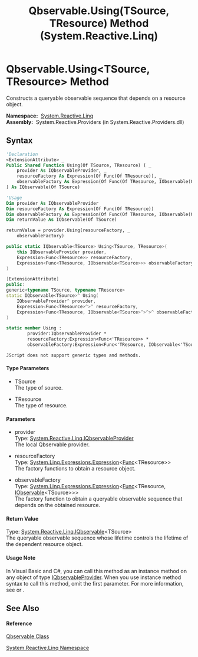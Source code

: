﻿---
title: Qbservable.Using(TSource, TResource) Method  (System.Reactive.Linq)
TOCTitle: Using(TSource, TResource) Method
ms:assetid: M:System.Reactive.Linq.Qbservable.Using``2(System.Reactive.Linq.IQbservableProvider,System.Linq.Expressions.Expression{System.Func{``1}},System.Linq.Expressions.Expression{System.Func{``1,System.IObservable{``0}}})
ms:mtpsurl: https://msdn.microsoft.com/en-us/library/Hh229762(v=VS.103)
ms:contentKeyID: 36069434
ms.date: 06/28/2011
mtps_version: v=VS.103
f1_keywords:
- System.Reactive.Linq.Qbservable.Using``2
dev_langs:
- CSharp
- JScript
- VB
- FSharp
- c++
---

# Qbservable.Using\<TSource, TResource\> Method

Constructs a queryable observable sequence that depends on a resource object.

**Namespace:**  [System.Reactive.Linq](hh211929\(v=vs.103\).md)  
**Assembly:**  System.Reactive.Providers (in System.Reactive.Providers.dll)

## Syntax

``` vb
'Declaration
<ExtensionAttribute> _
Public Shared Function Using(Of TSource, TResource) ( _
    provider As IQbservableProvider, _
    resourceFactory As Expression(Of Func(Of TResource)), _
    observableFactory As Expression(Of Func(Of TResource, IObservable(Of TSource))) _
) As IQbservable(Of TSource)
```

``` vb
'Usage
Dim provider As IQbservableProvider
Dim resourceFactory As Expression(Of Func(Of TResource))
Dim observableFactory As Expression(Of Func(Of TResource, IObservable(Of TSource)))
Dim returnValue As IQbservable(Of TSource)

returnValue = provider.Using(resourceFactory, _
    observableFactory)
```

``` csharp
public static IQbservable<TSource> Using<TSource, TResource>(
    this IQbservableProvider provider,
    Expression<Func<TResource>> resourceFactory,
    Expression<Func<TResource, IObservable<TSource>>> observableFactory
)
```

``` c++
[ExtensionAttribute]
public:
generic<typename TSource, typename TResource>
static IQbservable<TSource>^ Using(
    IQbservableProvider^ provider, 
    Expression<Func<TResource>^>^ resourceFactory, 
    Expression<Func<TResource, IObservable<TSource>^>^>^ observableFactory
)
```

``` fsharp
static member Using : 
        provider:IQbservableProvider * 
        resourceFactory:Expression<Func<'TResource>> * 
        observableFactory:Expression<Func<'TResource, IObservable<'TSource>>> -> IQbservable<'TSource> 
```

``` jscript
JScript does not support generic types and methods.
```

#### Type Parameters

  - TSource  
    The type of source.

<!-- end list -->

  - TResource  
    The type of resource.

#### Parameters

  - provider  
    Type: [System.Reactive.Linq.IQbservableProvider](hh212104\(v=vs.103\).md)  
    The local Qbservable provider.  

<!-- end list -->

  - resourceFactory  
    Type: [System.Linq.Expressions.Expression](https://msdn.microsoft.com/en-us/library/Bb335710)\<[Func](https://msdn.microsoft.com/en-us/library/Bb534960)\<TResource\>\>  
    The factory functions to obtain a resource object.  

<!-- end list -->

  - observableFactory  
    Type: [System.Linq.Expressions.Expression](https://msdn.microsoft.com/en-us/library/Bb335710)\<[Func](https://msdn.microsoft.com/en-us/library/Bb549151)\<TResource, [IObservable](https://msdn.microsoft.com/en-us/library/Dd990377)\<TSource\>\>\>  
    The factory function to obtain a queryable observable sequence that depends on the obtained resource.  

#### Return Value

Type: [System.Reactive.Linq.IQbservable](hh229328\(v=vs.103\).md)\<TSource\>  
The queryable observable sequence whose lifetime controls the lifetime of the dependent resource object.  

#### Usage Note

In Visual Basic and C\#, you can call this method as an instance method on any object of type [IQbservableProvider](hh212104\(v=vs.103\).md). When you use instance method syntax to call this method, omit the first parameter. For more information, see [](https://msdn.microsoft.com/en-us/library/Bb384936) or [](https://msdn.microsoft.com/en-us/library/Bb383977).

## See Also

#### Reference

[Qbservable Class](hh211693\(v=vs.103\).md)

[System.Reactive.Linq Namespace](hh211929\(v=vs.103\).md)

